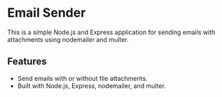 # Email Sender
This is a simple Node.js and Express application for sending emails with attachments using nodemailer and multer.


## Features
- Send emails with or without file attachments.
- Built with Node.js, Express, nodemailer, and multer.
